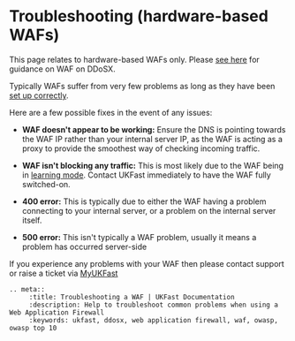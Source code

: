 # Troubleshooting (hardware-based WAFs)

This page relates to hardware-based WAFs only.  Please [see here](/security/ddos/wafsettings.html) for guidance on WAF on DDoSX.

Typically WAFs suffer from very few problems as long as they have been [set up correctly](https://docs.ukfast.co.uk/security/webapplicationfirewall/gettingstarted.html).

Here are a few possible fixes in the event of any issues:

  - **WAF doesn't appear to be working:**  Ensure the DNS is pointing towards the WAF IP rather than your internal server IP, as the WAF is acting as a proxy to provide the smoothest way of checking incoming traffic.

  - **WAF isn't blocking any traffic:**  This is most likely due to the WAF being in [learning mode](https://docs.ukfast.co.uk/security/webapplicationfirewall/gettingstarted.html).  Contact UKFast immediately to have the WAF fully switched-on.

  - **400 error:** This is typically due to either the WAF having a problem connecting to your internal server, or a problem on the internal server itself.

  - **500 error:** This isn't typically a WAF problem, usually it means a problem has occurred server-side

If you experience any problems with your WAF then please contact support or raise a ticket via [MyUKFast](https://my.ukfast.co.uk)


```eval_rst
.. meta::
     :title: Troubleshooting a WAF | UKFast Documentation
     :description: Help to troubleshoot common problems when using a Web Application Firewall
     :keywords: ukfast, ddosx, web application firewall, waf, owasp, owasp top 10
```
